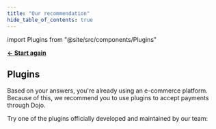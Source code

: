 ```yaml
---
title: "Our recommendation"
hide_table_of_contents: true
---
```

import Plugins from "@site/src/components/Plugins"

[**← Start again**](question-1)

## Plugins

Based on your answers, you're already using an e-commerce platform.
Because of this, we recommend you to use plugins to accept payments through Dojo.

Try one of the plugins officially developed and maintained by our team:

<Plugins/>